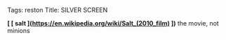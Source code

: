Tags: reston
Title: SILVER SCREEN
  
**[ [ salt ](https://en.wikipedia.org/wiki/Salt_(2010_film) ])** the movie, not minions  
